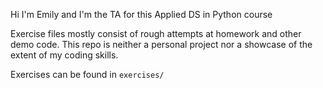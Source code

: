Hi I'm Emily and I'm the TA for this Applied DS in Python course

Exercise files mostly consist of rough attempts at homework and other demo code. This repo is neither a personal project nor a showcase of the extent of my coding skills.

Exercises can be found in `exercises/`
